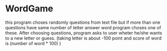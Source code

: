 # WordGame
this program choses randomly questions from text file but if more than one questions have same number of letter answer word program choses one of these. After choosing questions, program asks to user wheter he/she wants to a new letter or guess. (taking letter is about -100 point and score of word is (number of word * 100) )

